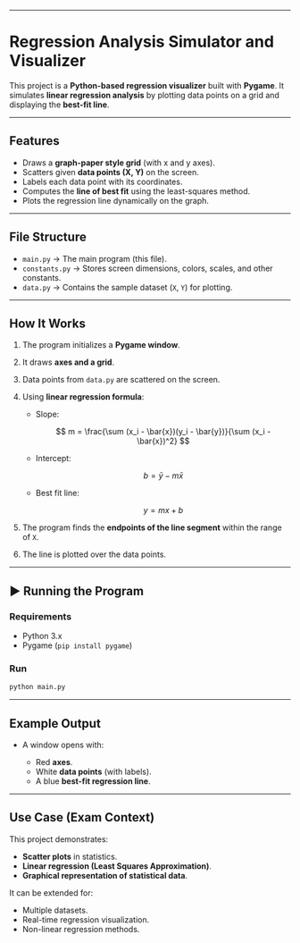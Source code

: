 
---
# Regression Analysis Simulator and Visualizer

This project is a **Python-based regression visualizer** built with **Pygame**.
It simulates **linear regression analysis** by plotting data points on a grid and displaying the **best-fit line**.

---

##  Features

* Draws a **graph-paper style grid** (with x and y axes).
* Scatters given **data points (X, Y)** on the screen.
* Labels each data point with its coordinates.
* Computes the **line of best fit** using the least-squares method.
* Plots the regression line dynamically on the graph.

---

##  File Structure

* `main.py` → The main program (this file).
* `constants.py` → Stores screen dimensions, colors, scales, and other constants.
* `data.py` → Contains the sample dataset (`X`, `Y`) for plotting.

---

##  How It Works

1. The program initializes a **Pygame window**.

2. It draws **axes and a grid**.

3. Data points from `data.py` are scattered on the screen.

4. Using **linear regression formula**:

   * Slope:

     $$
     m = \frac{\sum (x_i - \bar{x})(y_i - \bar{y})}{\sum (x_i - \bar{x})^2}
     $$

   * Intercept:

     $$
     b = \bar{y} - m\bar{x}
     $$

   * Best fit line:

     $$
     y = mx + b
     $$

5. The program finds the **endpoints of the line segment** within the range of `X`.

6. The line is plotted over the data points.

---

## ▶ Running the Program
### Requirements

* Python 3.x
* Pygame (`pip install pygame`)

### Run

```bash
python main.py
```

---

##  Example Output

* A window opens with:

  * Red **axes**.
  * White **data points** (with labels).
  * A blue **best-fit regression line**.

---

##  Use Case (Exam Context)

This project demonstrates:

* **Scatter plots** in statistics.
* **Linear regression (Least Squares Approximation)**.
* **Graphical representation of statistical data**.

It can be extended for:

* Multiple datasets.
* Real-time regression visualization.
* Non-linear regression methods.

